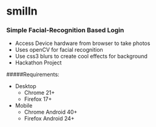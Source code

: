# smilIn
### Simple Facial-Recognition Based Login

* Access Device hardware from browser to take photos
* Uses openCV for facial recognition
* Use css3 blurs to create cool effects for background
* Hackathon Project

#####Requirements:
* Desktop
  * Chrome 21+
  * Firefox 17+
* Mobile
  * Chrome Android 40+
  * Firefox Android 24+

  

